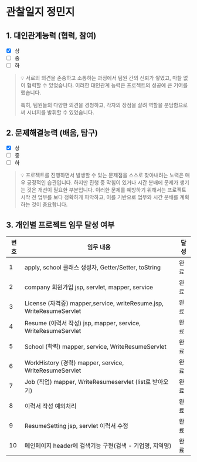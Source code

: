 # 관찰일지 정민지

## 1. 대인관계능력 (협력, 참여)

- [x] 상
- [ ] 중
- [ ] 하

> 💡 서로의 의견을 존중하고 소통하는 과정에서 팀원 간의 신뢰가 쌓였고, 마찰 없이 협력할 수 있었습니다. 이러한 대인관계 능력은 프로젝트의 성공에 큰 기여를 했습니다.
> 
> 특히, 팀원들의 다양한 의견을 경청하고, 각자의 장점을 살려 역할을 분담함으로써 시너지를 발휘할 수 있었습니다.

## 2. 문제해결능력 (배움, 탐구)

- [x] 상
- [ ] 중
- [ ] 하

> 💡 프로젝트를 진행하면서 발생할 수 있는 문제점을 스스로 찾아내려는 노력은 매우 긍정적인 습관입니다. 하지만 진행 중 막힘이 있거나 시간 분배에 문제가 생기는 것은 개선이 필요한 부분입니다. 이러한 문제를 예방하기 위해서는 프로젝트 시작 전 업무를 보다 정확하게 파악하고, 이를 기반으로 업무와 시간 분배를 계획하는 것이 중요합니다.

## 3. 개인별 프로젝트 임무 달성 여부

| 번호  | 임무 내용                                                             | 달성  |
| --- | ----------------------------------------------------------------- | --- |
| 1   | apply, school 클래스 생성자, Getter/Setter, toString                    | 완료  |
| 2   | company 회원가입 jsp, servlet, mapper, service                        | 완료  |
| 3   | License (자격증) mapper,service, writeResume.jsp, WriteResumeServlet | 완료  |
| 4   | Resume (이력서 작성) jsp, mapper, service, WriteResumeServlet          | 완료  |
| 5   | School (학력) mapper, service, WriteResumeServlet                   | 완료  |
| 6   | WorkHistory (경력) mapper, service, WriteResumeServlet              | 완료  |
| 7   | Job (직업) mapper, WriteResumeservlet (list로 받아오기)                  | 완료  |
| 8   | 이력서 작성 예외처리                                                       | 완료  |
| 9   | ResumeSetting jsp, servlet 이력서 수정                                 | 완료  |
| 10  | 메인페이지 header에 검색기능 구현(검색 - 기업명, 지역명)                              | 완료  |
